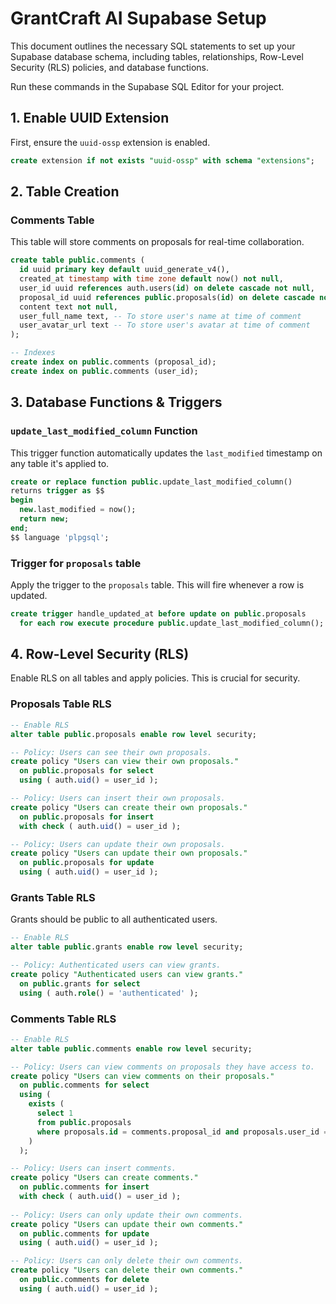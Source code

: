 # GrantCraft AI Supabase Setup

This document outlines the necessary SQL statements to set up your Supabase database schema, including tables, relationships, Row-Level Security (RLS) policies, and database functions.

Run these commands in the Supabase SQL Editor for your project.

## 1. Enable UUID Extension

First, ensure the `uuid-ossp` extension is enabled.

```sql
create extension if not exists "uuid-ossp" with schema "extensions";
```

## 2. Table Creation

### Comments Table
This table will store comments on proposals for real-time collaboration.

```sql
create table public.comments (
  id uuid primary key default uuid_generate_v4(),
  created_at timestamp with time zone default now() not null,
  user_id uuid references auth.users(id) on delete cascade not null,
  proposal_id uuid references public.proposals(id) on delete cascade not null,
  content text not null,
  user_full_name text, -- To store user's name at time of comment
  user_avatar_url text -- To store user's avatar at time of comment
);

-- Indexes
create index on public.comments (proposal_id);
create index on public.comments (user_id);
```

## 3. Database Functions & Triggers

### `update_last_modified_column` Function
This trigger function automatically updates the `last_modified` timestamp on any table it's applied to.

```sql
create or replace function public.update_last_modified_column()
returns trigger as $$
begin
  new.last_modified = now();
  return new;
end;
$$ language 'plpgsql';
```

### Trigger for `proposals` table
Apply the trigger to the `proposals` table. This will fire whenever a row is updated.

```sql
create trigger handle_updated_at before update on public.proposals
  for each row execute procedure public.update_last_modified_column();
```

## 4. Row-Level Security (RLS)

Enable RLS on all tables and apply policies. This is crucial for security.

### Proposals Table RLS

```sql
-- Enable RLS
alter table public.proposals enable row level security;

-- Policy: Users can see their own proposals.
create policy "Users can view their own proposals."
  on public.proposals for select
  using ( auth.uid() = user_id );

-- Policy: Users can insert their own proposals.
create policy "Users can create their own proposals."
  on public.proposals for insert
  with check ( auth.uid() = user_id );

-- Policy: Users can update their own proposals.
create policy "Users can update their own proposals."
  on public.proposals for update
  using ( auth.uid() = user_id );
```

### Grants Table RLS
Grants should be public to all authenticated users.

```sql
-- Enable RLS
alter table public.grants enable row level security;

-- Policy: Authenticated users can view grants.
create policy "Authenticated users can view grants."
  on public.grants for select
  using ( auth.role() = 'authenticated' );
```

### Comments Table RLS

```sql
-- Enable RLS
alter table public.comments enable row level security;

-- Policy: Users can view comments on proposals they have access to.
create policy "Users can view comments on their proposals."
  on public.comments for select
  using (
    exists (
      select 1
      from public.proposals
      where proposals.id = comments.proposal_id and proposals.user_id = auth.uid()
    )
  );

-- Policy: Users can insert comments.
create policy "Users can create comments."
  on public.comments for insert
  with check ( auth.uid() = user_id );
  
-- Policy: Users can only update their own comments.
create policy "Users can update their own comments."
  on public.comments for update
  using ( auth.uid() = user_id );

-- Policy: Users can only delete their own comments.
create policy "Users can delete their own comments."
  on public.comments for delete
  using ( auth.uid() = user_id );
```
